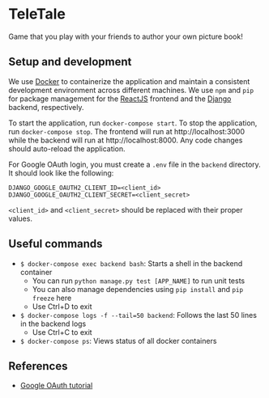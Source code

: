 # TeleTale
Game that you play with your friends to author your own picture book!

## Setup and development

We use [Docker](https://docs.docker.com/get-docker/) to containerize the application and maintain a
consistent development environment across different machines. We use `npm` and `pip` for package
management for the [ReactJS](https://reactjs.org/docs/getting-started.html) frontend and the
[Django](https://docs.djangoproject.com/en/4.1/) backend, respectively.

To start the application, run `docker-compose start`. To stop the application, run
`docker-compose stop`. The frontend will run at http://localhost:3000 while the backend will run at
http://localhost:8000. Any code changes should auto-reload the application.

For Google OAuth login, you must create a `.env` file in the `backend` directory. It should look
like the following:
```
DJANGO_GOOGLE_OAUTH2_CLIENT_ID=<client_id>
DJANGO_GOOGLE_OAUTH2_CLIENT_SECRET=<client_secret>
```
`<client_id>` and `<client_secret>` should be replaced with their proper values.

## Useful commands

* `$ docker-compose exec backend bash`: Starts a shell in the backend container
    * You can run `python manage.py test [APP_NAME]` to run unit tests
    * You can also manage dependencies using `pip install` and `pip freeze` here
    * Use Ctrl+D to exit
* `$ docker-compose logs -f --tail=50 backend`: Follows the last 50 lines in the backend logs
    * Use Ctrl+C to exit
* `$ docker-compose ps`: Views status of all docker containers

## References

* [Google OAuth tutorial](https://www.hacksoft.io/blog/google-oauth2-with-django-react-part-1)
